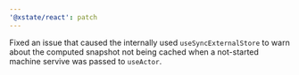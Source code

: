 ```yaml
---
'@xstate/react': patch
---
```


Fixed an issue that caused the internally used `useSyncExternalStore` to warn about the computed snapshot not being cached when a not-started machine servive was passed to `useActor`.
